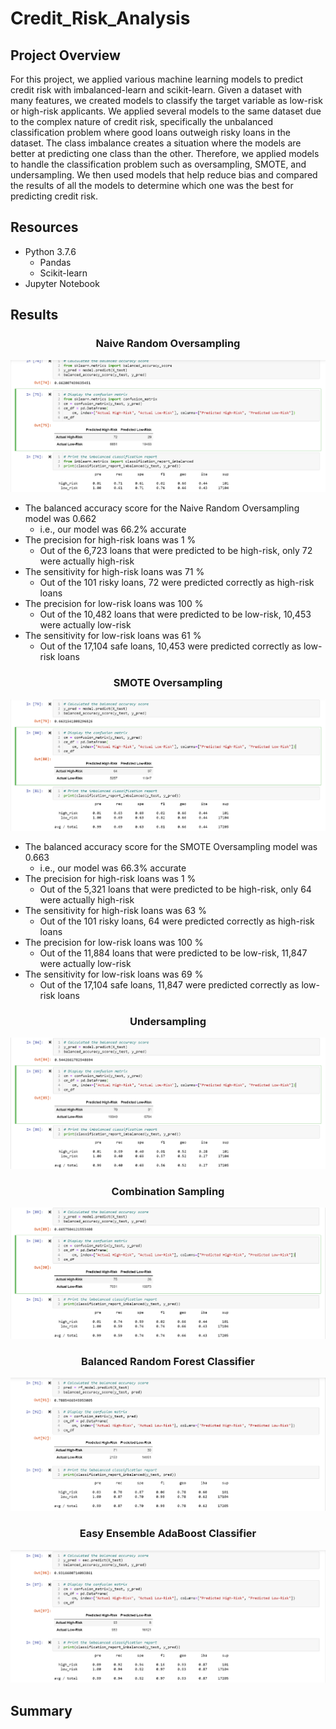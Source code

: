 # Credit_Risk_Analysis
## Project Overview
For this project, we applied various machine learning models to predict credit risk with imbalanced-learn and scikit-learn. Given a dataset with many features, we created models to classify the target variable as low-risk or high-risk applicants. We applied several models to the same dataset due to the complex nature of credit risk, specifically the unbalanced classification problem where good loans outweigh risky loans in the dataset. The class imbalance creates a situation where the models are better at predicting one class than the other.  Therefore, we applied models to handle the classification problem such as oversampling, SMOTE,  and undersampling. We then used models that help reduce bias and compared the results of all the models to determine which one was the best for predicting credit risk. 

## Resources
- Python 3.7.6
  - Pandas
  - Scikit-learn
- Jupyter Notebook

## Results

<h3 align="center"> Naive Random Oversampling </h3>
<p align = "center">
 <img src="images/oversampling.png">
</p>

- The balanced accuracy score for the Naive Random Oversampling model was 0.662
  - i.e., our model was 66.2% accurate
- The precision for high-risk loans was 1 %
  - Out of the 6,723 loans that were predicted to be high-risk, only 72 were actually high-risk
- The sensitivity for high-risk loans was 71 %
  - Out of the 101 risky loans, 72 were predicted correctly as high-risk loans
- The precision for low-risk loans was 100 %
  - Out of the 10,482 loans that were predicted to be low-risk, 10,453 were actually low-risk
- The sensitivity for low-risk loans was 61 %
  - Out of the 17,104 safe loans, 10,453 were predicted correctly as low-risk loans

<h3 align="center"> SMOTE Oversampling </h3>
<p align = "center">
 <img src="images/smote.png">
</p>

- The balanced accuracy score for the SMOTE Oversampling model was 0.663
  - i.e., our model was 66.3% accurate
- The precision for high-risk loans was 1 %
  - Out of the 5,321 loans that were predicted to be high-risk, only 64 were actually high-risk
- The sensitivity for high-risk loans was 63 %
  - Out of the 101 risky loans, 64 were predicted correctly as high-risk loans
- The precision for low-risk loans was 100 %
  - Out of the 11,884 loans that were predicted to be low-risk, 11,847 were actually low-risk
- The sensitivity for low-risk loans was 69 %
  - Out of the 17,104 safe loans, 11,847 were predicted correctly as low-risk loans


<h3 align="center"> Undersampling </h3>
<p align = "center">
 <img src="images/undersampling.png">
</p>


<h3 align="center"> Combination Sampling </h3>
<p align = "center">
 <img src="images/combo_sampling.png">
</p>


<h3 align="center"> Balanced Random Forest Classifier </h3>
<p align = "center">
 <img src="images/random_forest.png">
</p>


<h3 align="center"> Easy Ensemble AdaBoost Classifier </h3>
<p align = "center">
 <img src="images/ez_boost.png">
</p>


## Summary

